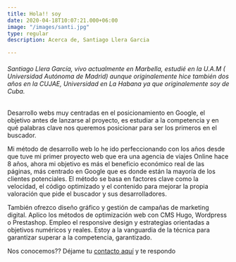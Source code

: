 ```yaml
---
title: Hola!! soy
date: 2020-04-18T10:07:21.000+06:00
image: "/images/santi.jpg"
type: regular
description: Acerca de, Santiago Llera Garcia

---
```

###### Santiago Llera García, vivo actualmente en Marbella, estudié en la U.A.M ( Universidad Autónoma de Madrid) aunque originalemente hice también dos años en la CUJAE, Universidad en La Habana ya que originalemente soy de Cuba.

Desarrollo webs muy centradas en el posicionamiento en Google, el objetivo antes de lanzarse al proyecto, es estudiar a la competencia y en qué palabras clave nos queremos posicionar para ser los primeros en el buscador.

Mi método de desarrollo web lo he ido perfeccionando con los años desde que tuve mi primer proyecto web que era una agencia de viajes Online hace 8 años, ahora mi objetivo es más el beneficio económico real de las páginas, más centrado en Google que es donde están la mayoría de los clientes potenciales. El método se basa en factores clave como la velocidad, el código optimizado y el contenido para mejorar la propia valoración que pide el buscador y sus desarrolladores.

También ofrezco diseño gráfico y gestión de campañas de marketing digital. Aplico los métodos de optimización web con CMS Hugo, Wordpress o Prestashop. Empleo el responsive design y estrategias orientadas a objetivos numéricos y reales. Estoy a la vanguardia de la técnica para garantizar superar a la competencia, garantizado.

Nos conocemos?? Déjame tu [contacto aquí](https://www.googleate.es/contact/ "Contacto") y te respondo 